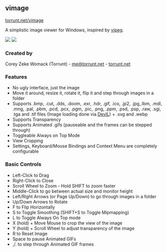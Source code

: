 ## vimage
[torrunt.net/vimage](http://torrunt.net/vimage)

A simplistic image viewer for Windows, inspired by [vjpeg](http://stereopsis.com/vjpeg/).

![](https://i.imgur.com/Il2ZfTV.png)
![](https://i.imgur.com/x0Gu282.png)

### Created by
Corey Zeke Womack (Torrunt) - [me@torrunt.net](mailto:me@torrunt.net) - [torrunt.net](http://torrunt.net)

### Features
- No ugly interface, just the image
- Move it around, resize it, rotate it, flip it and step through images in a folder
- Supports .bmp, .cut, .dds, .doom, .exr, .hdr, .gif, .ico, .jp2, .jpg,.lbm, .mdl, .mng, .pal, .pbm, .pcd, .pcx, .pgm, .pic, .png, .ppm, .psd, .psp, .raw, .sgi, .tga and .tif files (Image loading done via [DevIL](http://openil.sourceforge.net/about.php)) + .svg and .webp
- Supports Transparency
- Supports Animated .gifs (pauseable and the frames can be stepped through)
- Toggleable Always on Top Mode
- View Cropping
- Settings, Keyboard/Mouse Bindings and Context Menu are completely configurable

### Basic Controls
- Left-Click to Drag
- Right-Click to Close
- Scroll Wheel to Zoom - Hold SHIFT to zoom faster
- Middle-Click to go between actual size and monitor height
- Left/Right Arrows (or Page Up/Down) to go through images in a folder
- Up/Down Arrows to Rotate
- F to Flip Horizontally
- S to Toggle Smoothing (SHIFT+S to Toggle Mipmapping)
- L to Toggle Always On Top mode
- X (hold) + Move Mouse to crop the view of the image
- Y (hold) + Scroll Wheel to adjust transparency of the image
- R to Reset Image
- Space to pause Animated GIFs
- ,/. to step through Animated GIF frames
